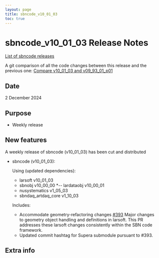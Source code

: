 ```yaml
---
layout: page
title: sbncode_v10_01_03
toc: true
---
```


sbncode_v10_01_03 Release Notes
=======================================================================================

[List of sbncode releases](https://sbnsoftware.github.io/AnalysisInfrastructure/ReleaseManagement/Releases/List_of_SBN_code_releases)

A git comparison of all the code changes between this release and the previous one: [Compare v10_01_03 and v09_93_01_p01](https://github.com/SBNSoftware/sbncode/compare/v09_93_01_p01...v10_01_03)

Date
---------------------------------------------------
2 December 2024

Purpose
---------------------------------------------------
* Weekly release

New features
---------------------------------------------------
A weekly release of sbncode (v10_01_03) has been cut and distributed

* sbncode (v10_01_03):

  Using (updated dependencies):
  * larsoft			        v10_01_03
  * sbnobj			        v10_00_00
  *-- lardataobj        v10_00_01
  * nusystematics		    v1_05_03
  * sbndaq_artdaq_core	v1_10_03
  

   Includes:
  
  * Accommodate geometry-refactoring changes [#393](https://github.com/SBNSoftware/sbncode/pull/393) Major changes to geometry object handling and definitions in larsoft. This PR addresses these larsoft changes consistently within the SBN code framework.
  * Updated commit hashtag for Supera submodule pursuant to #393. 
    
Extra info
---------------------------------------------------
